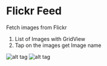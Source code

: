 # Flickr Feed


Fetch images from Flickr


1. List of Images with GridView
2. Tap on the images get Image name

![alt tag](https://github.com/iamvijayakumar/FlickrFeed/blob/master/device-2016-08-31-201927.png)
![alt tag](https://github.com/iamvijayakumar/FlickrFeed/blob/master/device-2016-08-31-202446.png)




